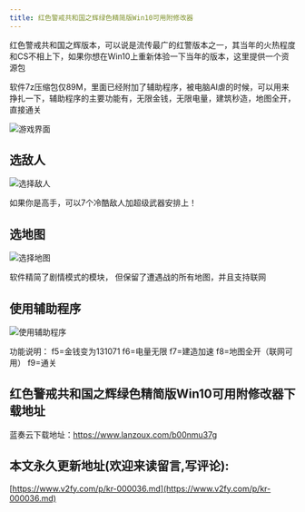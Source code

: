 ```yaml
---
title: 红色警戒共和国之辉绿色精简版Win10可用附修改器
---
```


红色警戒共和国之辉版本，可以说是流传最广的红警版本之一，其当年的火热程度和CS不相上下，如果你想在Win10上重新体验一下当年的版本，这里提供一个资源包


软件7z压缩包仅89M，里面已经附加了辅助程序，被电脑AI虐的时候，可以用来挣扎一下，辅助程序的主要功能有，无限金钱，无限电量，建筑秒造，地图全开，直接通关

![游戏界面](https://www.v2fy.com/asset/0i/r002.png)


## 选敌人

![选择敌人](https://www.v2fy.com/asset/0i/r003.png)

如果你是高手，可以7个冷酷敌人加超级武器安排上！


## 选地图

![选择地图](https://www.v2fy.com/asset/0i/r001.png)

软件精简了剧情模式的模块， 但保留了遭遇战的所有地图，并且支持联网


## 使用辅助程序

![使用辅助程序](https://www.v2fy.com/asset/0i/r004.png)

功能说明：
f5=金钱变为131071 
f6=电量无限
f7=建造加速 
f8=地图全开（联网可用）
f9=通关


## 红色警戒共和国之辉绿色精简版Win10可用附修改器下载地址



蓝奏云下载地址：https://www.lanzoux.com/b00nmu37g



## 本文永久更新地址(欢迎来读留言,写评论):

[https://www.v2fy.com/p/kr-000036.md](https://www.v2fy.com/p/kr-000036.md)

